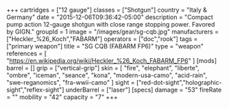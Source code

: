 +++
cartridges = ["12 gauge"]
classes = ["Shotgun"]
country = "Italy & Germany"
date = "2015-12-06T09:36:42-05:00"
description = "Compact pump action 12-gauge shotgun with close range stopping power. Favored by GIGN."
groupId = 1
image = "/images/gear/sg-cqb.jpg"
manufacturers = ["Heckler_%26_Koch","FABARM"]
operators = ["doc","rook"]
tags = ["primary weapon"]
title = "SG CQB (FABARM FP6)"
type = "weapon"
references = [
  "https://en.wikipedia.org/wiki/Heckler_%26_Koch_FABARM_FP6"
]
[mods]
  barrel = []
  grip = ["vertical-grip"]
  skin = [
    "fire",
    "elephant",
    "liberte",
    "ombre",
    "iceman",
    "seance",
    "kona",
    "modern-usa-camo",
    "acid-rain",
    "swe-reganomics",
    "fra-wwii-camo"
  ]
  sight = ["red-dot-sight","holographic-sight","reflex-sight"]
  underBarrel = ["laser"]
[specs]
  damage = "53"
  fireRate = ""
  mobility = "42"
  capacity = "7"
+++
